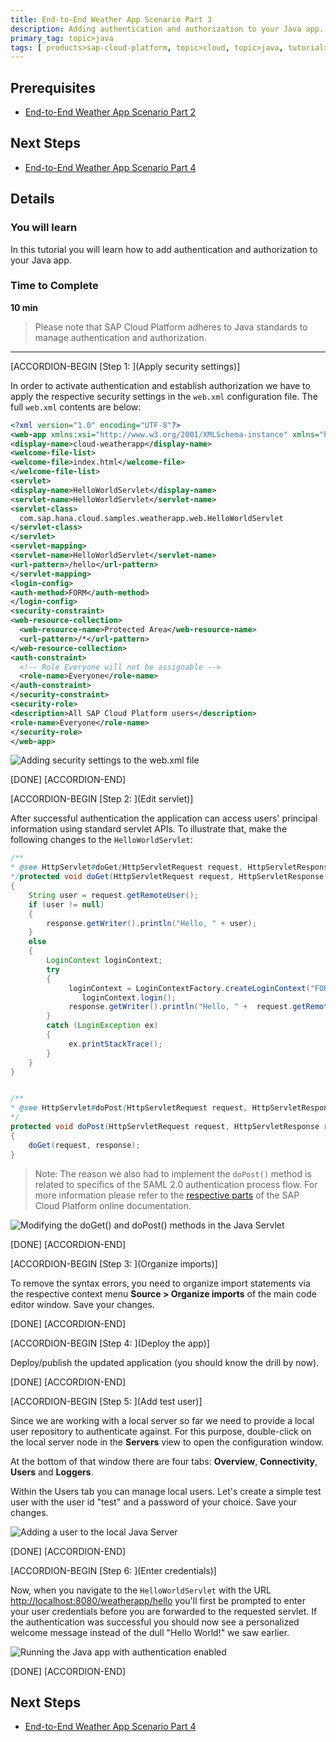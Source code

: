 ```yaml
---
title: End-to-End Weather App Scenario Part 3
description: Adding authentication and authorization to your Java app.
primary_tag: topic>java
tags: [ products>sap-cloud-platform, topic>cloud, topic>java, tutorial>intermediate]
---
```


## Prerequisites  
- [End-to-End Weather App Scenario Part 2](http://www.sap.com/developer/tutorials/hcp-java-weatherapp-part2.html)

## Next Steps
- [End-to-End Weather App Scenario Part 4](http://www.sap.com/developer/tutorials/hcp-java-weatherapp-part4.html)

## Details
### You will learn  
In this tutorial you will learn how to add authentication and authorization to your Java app.

### Time to Complete
**10 min**

>Please note that SAP Cloud Platform adheres to Java standards to manage authentication and authorization.

---

[ACCORDION-BEGIN [Step 1: ](Apply security settings)]

In order to activate authentication and establish authorization we have to apply the respective security settings in the `web.xml` configuration file. The full `web.xml` contents are below:

```xml
<?xml version="1.0" encoding="UTF-8"?>
<web-app xmlns:xsi="http://www.w3.org/2001/XMLSchema-instance" xmlns="http://java.sun.com/xml/ns/javaee" xsi:schemaLocation="http://java.sun.com/xml/ns/javaee http://java.sun.com/xml/ns/javaee/web-app_2_5.xsd" id="WebApp_ID" version="2.5">
<display-name>cloud-weatherapp</display-name>
<welcome-file-list>
<welcome-file>index.html</welcome-file>
</welcome-file-list>
<servlet>
<display-name>HelloWorldServlet</display-name>
<servlet-name>HelloWorldServlet</servlet-name>
<servlet-class>
  com.sap.hana.cloud.samples.weatherapp.web.HelloWorldServlet
</servlet-class>
</servlet>
<servlet-mapping>
<servlet-name>HelloWorldServlet</servlet-name>
<url-pattern>/hello</url-pattern>
</servlet-mapping>
<login-config>
<auth-method>FORM</auth-method>
</login-config>
<security-constraint>
<web-resource-collection>
  <web-resource-name>Protected Area</web-resource-name>
  <url-pattern>/*</url-pattern>
</web-resource-collection>
<auth-constraint>
  <!-- Role Everyone will not be assignable -->
  <role-name>Everyone</role-name>
</auth-constraint>
</security-constraint>
<security-role>
<description>All SAP Cloud Platform users</description>
<role-name>Everyone</role-name>
</security-role>
</web-app>
```

![Adding security settings to the web.xml file](https://raw.githubusercontent.com/SAPDocuments/Tutorials/master/tutorials/hcp-java-weatherapp-part3/e2e_03-1.png)

[DONE]
[ACCORDION-END]

[ACCORDION-BEGIN [Step 2: ](Edit servlet)]

After successful authentication the application can access users' principal information using standard servlet APIs. To illustrate that, make the following changes to the `HelloWorldServlet`:

```java
/**
* @see HttpServlet#doGet(HttpServletRequest request, HttpServletResponse response)
*/protected void doGet(HttpServletRequest request, HttpServletResponse response) throws ServletException, IOException
{
    String user = request.getRemoteUser();
    if (user != null)
    {
        response.getWriter().println("Hello, " + user);
    }
    else
    {
        LoginContext loginContext;
	    try
        {
             loginContext = LoginContextFactory.createLoginContext("FORM");
		 		loginContext.login();
             response.getWriter().println("Hello, " +  request.getRemoteUser());
        }
        catch (LoginException ex)
        {
             ex.printStackTrace();
	    }
    }
}


/**
* @see HttpServlet#doPost(HttpServletRequest request, HttpServletResponse response)
*/
protected void doPost(HttpServletRequest request, HttpServletResponse response) throws ServletException, IOException
{
	doGet(request, response);
}
```

>Note: The reason we also had to implement the `doPost()` method is related to specifics of the SAML 2.0 authentication process  flow. For more information please refer to the [respective parts](https://help.hana.ondemand.com/help/frameset.htm?e637f62abb571014857cb0232adc43a7.html) of the SAP Cloud Platform online documentation.

![Modifying the doGet() and doPost() methods in the Java Servlet](https://raw.githubusercontent.com/SAPDocuments/Tutorials/master/tutorials/hcp-java-weatherapp-part3/e2e_03-2.png)

[DONE]
[ACCORDION-END]

[ACCORDION-BEGIN [Step 3: ](Organize imports)]

To remove the syntax errors, you need to organize import statements via the respective context menu **Source > Organize imports** of the main code editor window. Save your changes.

[DONE]
[ACCORDION-END]

[ACCORDION-BEGIN [Step 4: ](Deploy the app)]

Deploy/publish the updated application (you should know the drill by now).

[DONE]
[ACCORDION-END]

[ACCORDION-BEGIN [Step 5: ](Add test user)]

Since we are working with a local server so far we need to provide a local user repository to authenticate against. For this purpose, double-click on the local server node in the **Servers** view to open the configuration window.

At the bottom of that window there are four tabs: **Overview**, **Connectivity**, **Users** and **Loggers**.

Within the Users tab you can manage local users. Let's create a simple test user with the user id "test" and a password of your choice. Save your changes.

![Adding a user to the local Java Server](https://raw.githubusercontent.com/SAPDocuments/Tutorials/master/tutorials/hcp-java-weatherapp-part3/e2e_03-5.png)

[DONE]
[ACCORDION-END]

[ACCORDION-BEGIN [Step 6: ](Enter credentials)]

Now, when you navigate to the `HelloWorldServlet` with the URL <http://localhost:8080/weatherapp/hello> you'll first be prompted to enter your user credentials before you are forwarded to the requested servlet. If the authentication was successful you should now see a personalized welcome message instead of the dull "Hello World!" we saw earlier.

![Running the Java app with authentication enabled](https://raw.githubusercontent.com/SAPDocuments/Tutorials/master/tutorials/hcp-java-weatherapp-part3/e2e_03-6.png)

[DONE]
[ACCORDION-END]


## Next Steps
- [End-to-End Weather App Scenario Part 4](http://www.sap.com/developer/tutorials/hcp-java-weatherapp-part4.html)
